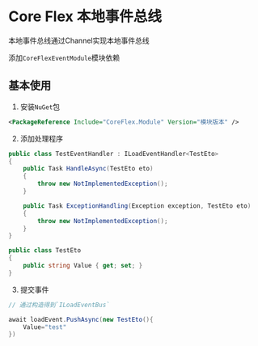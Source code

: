 # Core Flex 本地事件总线

本地事件总线通过Channel实现本地事件总线

添加`CoreFlexEventModule`模块依赖

## 基本使用

1. 安装`NuGet`包

```xml
<PackageReference Include="CoreFlex.Module" Version="模块版本" />
```

2. 添加处理程序

```csharp
public class TestEventHandler : ILoadEventHandler<TestEto>
{
    public Task HandleAsync(TestEto eto)
    {
        throw new NotImplementedException();
    }

    public Task ExceptionHandling(Exception exception, TestEto eto)
    {
        throw new NotImplementedException();
    }
}

public class TestEto
{
    public string Value { get; set; }
}
```

3. 提交事件

```csharp
// 通过构造得到`ILoadEventBus`

await loadEvent.PushAsync(new TestEto(){
    Value="test"
})
```